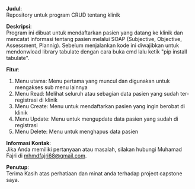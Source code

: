 **Judul**:<br />
Repository untuk program CRUD tentang klinik

**Deskripsi**:<br />
Program ini dibuat untuk mendaftarkan pasien yang datang ke klinik dan mencatat informasi tentang pasien melalui SOAP (Subjective, Objective, Assessment, Plannig).
Sebelum menjalankan kode ini diwajibkan untuk mendonwload library tabulate dengan cara buka cmd lalu ketik "pip install tabulate".

**Fitur**:
1. Menu utama: 
Menu pertama yang muncul dan digunakan untuk mengakses sub menu lainnya
2. Menu Read: 
Melihat seluruh atau sebagian data pasien yang sudah ter-registrasi di klinik
3. Menu Create: 
Menu untuk mendaftarkan pasien yang ingin berobat di klinik
4. Menu Update: 
Menu untuk mengupdate data pasien yang sudah di registrasi
5. Menu Delete: 
Menu untuk menghapus data pasien

**Informasi Kontak**:<br />
Jika Anda memiliki pertanyaan atau masalah, silakan hubungi Muhamad Fajri di mhmdfajri68@gmail.com.

**Penutup**:<br />
Terima Kasih atas perhatiaan dan minat anda terhadap project capstone saya.
